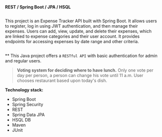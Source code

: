 **REST / Spring Boot / JPA / HSQL**
##
This project is an Expense Tracker API built with Spring Boot. It allows users to register, log in using JWT authentication, and then manage their expenses. Users can add, view, update, and delete their expenses, which are linked to expense categories and their user account. It provides endpoints for accessing expenses by date range and other criteria.
##

** This Java project offers a `RESTful API` with basic authentication for admin and regular users. 


> **Voting system for deciding where to have lunch.** 
Only one vote per day per person, a person can change his vote until 11 a.m.
User chooses restaurant based upon today's dish.

 **Technology stack:**
 - Spring Boot
 - Spring Security
 - REST
 - Spring Data JPA
 - HSQL DB
 - Maven
 - JUnit


